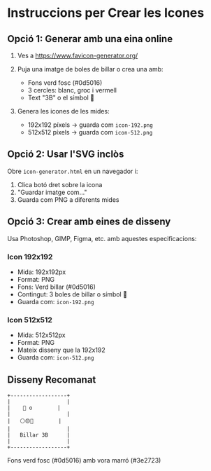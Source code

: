 # Instruccions per Crear les Icones

## Opció 1: Generar amb una eina online

1. Ves a https://www.favicon-generator.org/
2. Puja una imatge de boles de billar o crea una amb:
   - Fons verd fosc (#0d5016)
   - 3 cercles: blanc, groc i vermell
   - Text "3B" o el símbol 🎱

3. Genera les icones de les mides:
   - 192x192 píxels → guarda com `icon-192.png`
   - 512x512 píxels → guarda com `icon-512.png`

## Opció 2: Usar l'SVG inclòs

Obre `icon-generator.html` en un navegador i:
1. Clica botó dret sobre la icona
2. "Guardar imatge com..."
3. Guarda com PNG a diferents mides

## Opció 3: Crear amb eines de disseny

Usa Photoshop, GIMP, Figma, etc. amb aquestes especificacions:

### Icon 192x192
- Mida: 192x192px
- Format: PNG
- Fons: Verd billar (#0d5016)
- Contingut: 3 boles de billar o símbol 🎱
- Guarda com: `icon-192.png`

### Icon 512x512
- Mida: 512x512px
- Format: PNG
- Mateix disseny que la 192x192
- Guarda com: `icon-512.png`

## Disseny Recomanat

```
+------------------+
|                  |
|    🎱 o        |
|                  |
|   ⚪🟡🔴        |
|                  |
|   Billar 3B      |
|                  |
+------------------+
```

Fons verd fosc (#0d5016) amb vora marró (#3e2723)

